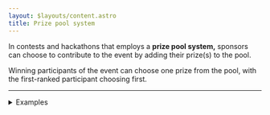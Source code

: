 ```yaml
---
layout: $layouts/content.astro
title: Prize pool system
---
```


In contests and hackathons that employs a **prize pool system,** sponsors can choose to contribute to the event by adding their prize(s) to the pool.

Winning participants of the event can choose one prize from the pool, with the first-ranked participant choosing first.

---

<details><summary>Examples</summary>

- [Code in the Wind #1](https://showdown.space/events/code-in-the-wind-1/) uses the prize pool system.

    - All prizes are [sponsored](https://showdown.space/events/code-in-the-wind-1/#sponsors). 

- [The Stupid Hackathon Thailand](https://stupidhackth.github.io/) (from the 2nd event onward) uses a modified prize pool system.

    - To keep the event non-competitive, elements of luck are introduced.

        - In the 2nd event, participants picked from [identical-looking cardboards shaped to look like a floppy disk](https://www.facebook.com/creatorsgarten/photos/a.676270959372480/676272576038985). The actual prize is revealed on the other side of the cardboard, basically making it a lucky draw.

        - In the 3rd event, the winner plays a pachinko-style game. At the bottom are the available prize, and the winning participant receives the prize according to where the ball ends up. This adds an element of skill.

        - In the 4th event (virtual), a winning participant can [send a number to the Discord bot to claim a prize](https://user-images.githubusercontent.com/193136/182911848-e5b50f6f-c63c-4344-85da-29b1c5ac917d.png), making it a lucky draw.

        - In the 5th event (virtual), [a spinning wheel](https://www.mikkipastel.com/the-5th-stupid-hackathon-thailand/#:~:text=%E0%B9%84%E0%B8%87%E0%B9%80%E0%B8%99%E0%B8%AD%E0%B8%B0-,%E0%B8%81%E0%B8%B2%E0%B8%A3%E0%B9%80%E0%B8%A5%E0%B8%B7%E0%B8%AD%E0%B8%81%E0%B8%82%E0%B8%AD%E0%B8%87%E0%B8%A3%E0%B8%B2%E0%B8%87%E0%B8%A7%E0%B8%B1%E0%B8%A5,-%E0%B9%80%E0%B8%9B%E0%B9%87%E0%B8%99%E0%B8%81%E0%B8%B2%E0%B8%A3%E0%B8%AB%E0%B8%A1%E0%B8%B8%E0%B8%99%E0%B8%A7%E0%B8%87) is used to determine the prize for each winning team.

        - In the 6th event, [a 2d grid is projected onto a carpet on the floor](https://blog.rayriffy.com/engineering-behind-sht6#:~:text=Hackathon%3A%20Reward%20distribution). Each grid cell corresponds to a prize. Each winning participant is asked to throw an object onto the carpet, and receives the prize based on which cell the object landed on. This re-introduced the elements of skill into the lucky draw.

</details>
